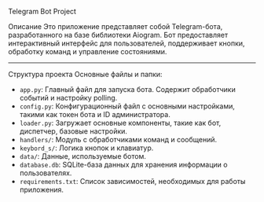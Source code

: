 Telegram Bot Project

Описание
Это приложение представляет собой Telegram-бота, разработанного на базе библиотеки Aiogram. Бот предоставляет интерактивный интерфейс для пользователей, поддерживает кнопки, обработку команд и управление состояниями.

---

Структура проекта
Основные файлы и папки:
- `app.py`: Главный файл для запуска бота. Содержит обработчики событий и настройку polling.
- `config.py`: Конфигурационный файл с основными настройками, такими как токен бота и ID администратора.
- `loader.py`: Загружает основные компоненты, такие как бот, диспетчер, базовые настройки.
- `handlers/`: Модуль с обработчиками команд и сообщений.
- `keybord_s/`: Логика кнопок и клавиатур.
- `data/`: Данные, используемые ботом.
- `database.db`: SQLite-база данных для хранения информации о пользователях.
- `requirements.txt`: Список зависимостей, необходимых для работы приложения.

